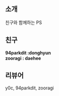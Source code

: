## 소개
친구와 함께하는 PS

## 친구
**94parkdit :donghyun** <br>
**zooragi : daehee**

## 리뷰어
y0c, 94parkdit, zooragi

